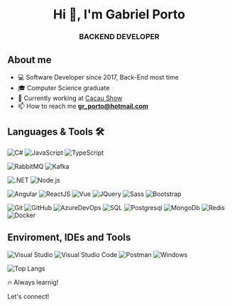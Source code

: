 <h1 align="center">Hi 👋, I'm Gabriel Porto</h1>
<h3 align="center">BACKEND DEVELOPER</h3>
<!--<p align="center">
<a href="https://linkedin.com/in/gabriel-porto-705165109" target="blank"><img align="center" src="https://raw.githubusercontent.com/rahuldkjain/github-profile-readme-generator/master/src/images/icons/Social/linked-in-alt.svg" alt="gabriel-porto-705165109" height="20" width="30" /></a>
</p>-->
<!--![VisitorHit](https://estruyf-github.azurewebsites.net/api/VisitorHit?user=GPORTO95&repo=GPORTO95&countColor=%23f4b241)-->

## About me
- 💻 Software Developer since 2017, Back-End most time
- 🎓 Computer Science graduate
- 💼 Currently working at <a href="https://www.cacaushow.com.br/">Cacau Show</a>
- 📫 How to reach me **gr_porto@hotmail.com**

## Languages & Tools 🛠️
  ![C#](https://img.shields.io/badge/-05122A?style=flat&logo=CSharp&logoColor=7e10cc)
  ![JavaScript](https://img.shields.io/badge/-05122A?style=flat&logo=javascript)
  ![TypeScript](https://img.shields.io/badge/-05122A?style=flat&logo=typescript)
  
  ![RabbitMQ](https://img.shields.io/badge/-05122A?style=flat&logo=rabbitmq)
  ![Kafka](https://img.shields.io/badge/-05122A?style=flat&logo=apache-kafka)
  

  ![.NET](https://img.shields.io/badge/-05122A?style=flat&logo=dotnet)
  ![Node.js](https://img.shields.io/badge/-05122A?style=flat&logo=node.js)
 
  ![Angular](https://img.shields.io/badge/-05122A?style=flat&logo=angular&logoColor=red)
  ![ReactJS](https://img.shields.io/badge/-05122A?style=flat&logo=react)
  ![Vue](https://img.shields.io/badge/-05122A?style=flate&logo=vue.js&logoColor=4FC08D)
  ![JQuery](https://img.shields.io/badge/-05122A?style=flate&logo=jquery&logoColor=blue)
  ![Sass](https://img.shields.io/badge/-05122A?style=flat&logo=sass)
  ![Bootstrap](https://img.shields.io/badge/-05122A?style=flat&logo=bootstrap)

  ![Git](https://img.shields.io/badge/-05122A?style=flat&logo=git)
  ![GitHub](https://img.shields.io/badge/-05122A?style=flat&logo=github)
  ![AzureDevOps](https://img.shields.io/badge/-05122A?style=flat&logo=azuredevops&logoColor=blue)
  ![SQL](https://img.shields.io/badge/-05122A?style=flat&logo=microsoft-sql-server&logoColor=red)
  ![Postgresql](https://img.shields.io/badge/-05122A?style=flat&logo=postgresql)
  ![MongoDb](https://img.shields.io/badge/-05122A?style=flat&logo=mongodb&logoColor=green)
  ![Redis](https://img.shields.io/badge/-05122A?style=flat&logo=redis)
  ![Docker](https://img.shields.io/badge/-05122A?style=flat&logo=docker)

## Enviroment, IDEs and Tools
  ![Visual Studio](https://img.shields.io/badge/-05122A?style=flat&logo=visualstudio&logoColor=7e10cc)
  ![Visual Studio Code](https://img.shields.io/badge/-05122A?style=flat&logo=visualstudiocode&logoColor=007ACC)
  ![Postman](https://img.shields.io/badge/-05122A?logo=postman)
  ![Windows](https://img.shields.io/badge/-Windows%2011-333333?style=flat&logo=windows)

![Top Langs](https://github-readme-stats.vercel.app/api/top-langs/?username=gporto95&layout=compact&theme=tokyonight)
   
🔥 Always learnig!

Let's connect!
